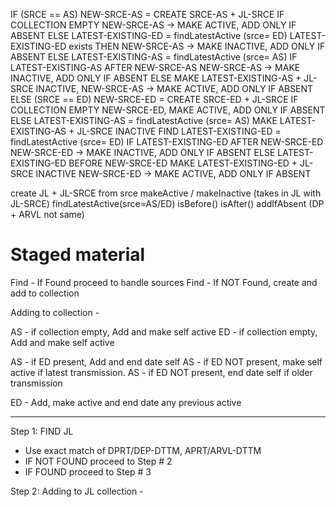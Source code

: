 IF (SRCE == AS)
  NEW-SRCE-AS = CREATE SRCE-AS + JL-SRCE
  IF COLLECTION EMPTY
    NEW-SRCE-AS -> MAKE ACTIVE, ADD ONLY IF ABSENT
  ELSE
    LATEST-EXISTING-ED = findLatestActive (srce= ED)
    LATEST-EXISTING-ED exists THEN
      NEW-SRCE-AS -> MAKE INACTIVE, ADD ONLY IF ABSENT
    ELSE
      LATEST-EXISTING-AS = findLatestActive (srce= AS)
      IF LATEST-EXISTING-AS AFTER NEW-SRCE-AS
        NEW-SRCE-AS -> MAKE INACTIVE, ADD ONLY IF ABSENT
      ELSE
        MAKE LATEST-EXISTING-AS + JL-SRCE INACTIVE,
        NEW-SRCE-AS -> MAKE ACTIVE, ADD ONLY IF ABSENT
ELSE (SRCE == ED)
  NEW-SRCE-ED = CREATE SRCE-ED + JL-SRCE
  IF COLLECTION EMPTY
    NEW-SRCE-ED, MAKE ACTIVE, ADD ONLY IF ABSENT
  ELSE
    LATEST-EXISTING-AS = findLatestActive (srce= AS)
      MAKE LATEST-EXISTING-AS + JL-SRCE INACTIVE
    FIND LATEST-EXISTING-ED = findLatestActive (srce= ED)
    IF LATEST-EXISTING-ED AFTER NEW-SRCE-ED
      NEW-SRCE-ED -> MAKE INACTIVE, ADD ONLY IF ABSENT
    ELSE LATEST-EXISTING-ED BEFORE NEW-SRCE-ED
      MAKE LATEST-EXISTING-ED + JL-SRCE INACTIVE
      NEW-SRCE-ED -> MAKE ACTIVE, ADD ONLY IF ABSENT

create JL + JL-SRCE from srce
makeActive / makeInactive (takes in JL with JL-SRCE)
findLatestActive(srce=AS/ED)
isBefore()
isAfter()
addIfAbsent (DP + ARVL not same)

# Staged material

Find - If Found proceed to handle sources
Find - If NOT Found, create and add to collection

Adding to collection -

AS - if collection empty, Add and make self active
ED - if collection empty, Add and make self active

AS - if ED present, Add and end date self
AS - if ED NOT present, make self active if latest transmission.
AS - if ED NOT present, end date self if older transmission

ED - Add, make active and end date any previous active

--------------------------------------------------------------

Step 1: FIND JL
  - Use exact match of DPRT/DEP-DTTM, APRT/ARVL-DTTM
  - IF NOT FOUND proceed to Step # 2
  - IF FOUND proceed to Step # 3

Step 2: Adding to JL collection -
